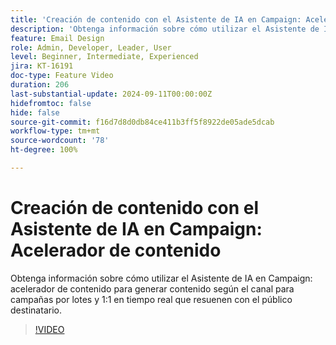 ```yaml
---
title: 'Creación de contenido con el Asistente de IA en Campaign: Acelerador de contenido'
description: 'Obtenga información sobre cómo utilizar el Asistente de IA en Campaign: acelerador de contenido para generar contenido según el canal para campañas por lotes y 1:1 en tiempo real que resuenen con el público destinatario.'
feature: Email Design
role: Admin, Developer, Leader, User
level: Beginner, Intermediate, Experienced
jira: KT-16191
doc-type: Feature Video
duration: 206
last-substantial-update: 2024-09-11T00:00:00Z
hidefromtoc: false
hide: false
source-git-commit: f16d7d8d0db84ce411b3ff5f8922de05ade5dcab
workflow-type: tm+mt
source-wordcount: '78'
ht-degree: 100%

---
```



# Creación de contenido con el Asistente de IA en Campaign: Acelerador de contenido

Obtenga información sobre cómo utilizar el Asistente de IA en Campaign: acelerador de contenido para generar contenido según el canal para campañas por lotes y 1:1 en tiempo real que resuenen con el público destinatario.

>[!VIDEO](https://video.tv.adobe.com/v/3433569/?learn=on)
